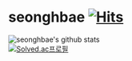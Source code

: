 # seonghbae [![Hits](https://hits.seeyoufarm.com/api/count/incr/badge.svg?url=https%3A%2F%2Fgithub.com%2Fseonghbae&count_bg=%2379C83D&title_bg=%23555555&icon=&icon_color=%23E7E7E7&title=hits&edge_flat=false)](https://hits.seeyoufarm.com)
![seonghbae's github stats](https://github-readme-stats.vercel.app/api?username=seonghbae&show_icons=true)  
[![Solved.ac프로필](http://mazassumnida.wtf/api/v2/generate_badge?boj=qotjdgus96)](https://solved.ac/qotjdgus96)
